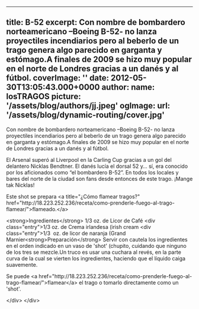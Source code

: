 
---
title: B-52
excerpt: Con nombre de bombardero norteamericano –Boeing B-52- no lanza proyectiles incendiarios pero al beberlo de un trago genera algo parecido en garganta y estómago.A finales de 2009 se hizo muy popular en el norte de Londres gracias a un danés y al fútbol. 
coverImage: ''
date: 2012-05-30T13:05:43.000+0000
author:
  name: losTRAGOS
  picture: '/assets/blog/authors/jj.jpeg'
ogImage:
  url: '/assets/blog/dynamic-routing/cover.jpg'
---
  Con nombre de bombardero norteamericano –Boeing B-52- no lanza proyectiles incendiarios pero al beberlo de un trago genera algo parecido en garganta y estómago.A finales de 2009 se hizo muy popular en el norte de Londres gracias a un danés y al fútbol.

El Arsenal superó al Liverpool en la Carling Cup gracias a un gol del delantero Nicklas Bendtner. El danés lucía el dorsal 52 y… sí, era conocido por los aficionados como “el bombardero B-52”. En todos los locales y bares del norte de la ciudad son fans desde entonces de este trago. ¡Mange tak Nicklas!

Este shot se prepara &lt;a title&#x3D;&quot;¿Cómo flamear tragos?&quot; href&#x3D;&quot;http:&#x2F;&#x2F;18.223.252.236&#x2F;receta&#x2F;como-prenderle-fuego-al-trago-flamear&#x2F;&quot;&gt;flameado.&lt;&#x2F;a&gt;


&lt;strong&gt;Ingredientes&lt;&#x2F;strong&gt;
1&#x2F;3 oz. de Licor de Café
&lt;div class&#x3D;&quot;entry&quot;&gt;1&#x2F;3 oz. de Crema irlandesa (irish cream
&lt;div class&#x3D;&quot;entry&quot;&gt;1&#x2F;3  oz. de licor de naranja (Grand Marnier&lt;strong&gt;Preparación&lt;&#x2F;strong&gt;
Servir con cautela los ingredientes en el orden indicado en un vaso de &#39;shot&#39; (chupito, cuidando que ninguno de los tres se mezcle.Un truco es usar una cuchara al revés, en la parte curva de la cual se vierten los ingredientes, haciendo que el líquido caiga suavemente.

Se puede &lt;a href&#x3D;&quot;http:&#x2F;&#x2F;18.223.252.236&#x2F;receta&#x2F;como-prenderle-fuego-al-trago-flamear&#x2F;&quot;&gt;flamear&lt;&#x2F;a&gt; el trago o tomarlo directamente como un &#39;shot&#39;.

&lt;&#x2F;div&gt;
&lt;&#x2F;div&gt;